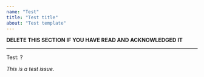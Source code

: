 ```yaml
---
name: "Test"
title: "Test title"
about: "Test template"
---
```


**DELETE THIS SECTION IF YOU HAVE READ AND ACKNOWLEDGED IT**

---

Test: ?

_This is a test issue._